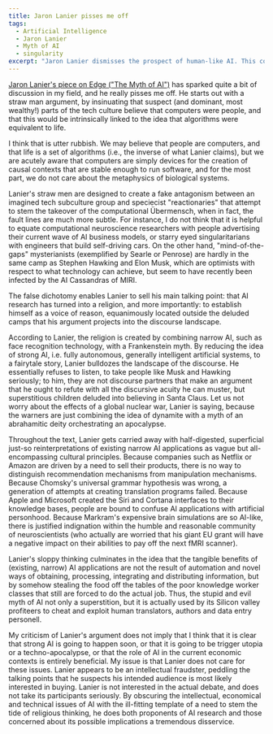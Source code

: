 ```yaml
---
title: Jaron Lanier pisses me off
tags: 
  - Artificial Intelligence
  - Jaron Lanier
  - Myth of AI
  - singularity
excerpt: "Jaron Lanier dismisses the prospect of human-like AI. This could be interesting if he did not do it on faulty technical premises and ridiculous cultural arguments; Lanier is intellectually fraudulent."
---
```


[Jaron Lanier's piece on Edge ("The Myth of AI")](https://www.edge.org/conversation/the-myth-of-ai) has sparked quite a bit of discussion in my field, and he really pisses me off. He starts out with a straw man argument, by insinuating that suspect (and dominant, most wealthy!) parts of the tech culture believe that computers were people, and that this would be intrinsically linked to the idea that algorithms were equivalent to life.

I think that is utter rubbish. We may believe that people are computers, and that life is a set of algorithms (i.e., the inverse of what Lanier claims), but we are acutely aware that computers are simply devices for the creation of causal contexts that are stable enough to run software, and for the most part, we do not care about the metaphysics of biological systems.

Lanier's straw men are designed to create a fake antagonism between an imagined tech subculture group and speciecist "reactionaries" that attempt to stem the takeover of the computational Übermensch, when in fact, the fault lines are much more subtle. For instance, I do not think that it is helpful to equate computational neuroscience researchers with people advertising their current wave of AI business models, or starry eyed singularitarians with engineers that build self-driving cars. On the other hand, "mind-of-the-gaps" mysterianists (exemplified by Searle or Penrose) are hardly in the same camp as Stephen Hawking and Elon Musk, which are optimists with respect to what technology can achieve, but seem to have recently been infected by the AI Cassandras of MIRI.

The false dichotomy enables Lanier to sell his main talking point: that AI research has turned into a religion, and more importantly: to establish himself as a voice of reason, equanimously located outside the deluded camps that his argument projects into the discourse landscape.

According to Lanier, the religion is created by combining narrow AI, such as face recognition technology, with a Frankenstein myth. By reducing the idea of strong AI, i.e. fully autonomous, generally intelligent artificial systems, to a fairytale story, Lanier bulldozes the landscape of the discourse. He essentially refuses to listen, to take people like Musk and Hawking seriously; to him, they are not discourse partners that make an argument that he ought to refute with all the discursive acuity he can muster, but superstitious children deluded into believing in Santa Claus. Let us not worry about the effects of a global nuclear war, Lanier is saying, because the warners are just combining the idea of dynamite with a myth of an abrahamitic deity orchestrating an apocalypse.

Throughout the text, Lanier gets carried away with half-digested, superficial just-so reinterpretations of existing narrow AI applications as vague but all-encompassing cultural principles. Because companies such as Netflix or Amazon are driven by a need to sell their products, there is no way to distinguish recommendation mechanisms from manipulation mechanisms. Because Chomsky's universal grammar hypothesis was wrong, a generation of attempts at creating translation programs failed. Because Apple and Microsoft created the Siri and Cortana interfaces to their knowledge bases, people are bound to confuse AI applications with artificial personhood. Because Markram's expensive brain simulations are so AI-like, there is justified indignation within the humble and reasonable community of neuroscientists (who actually are worried that his giant EU grant will have a negative impact on their abilities to pay off the next fMRI scanner).

Lanier's sloppy thinking culminates in the idea that the tangible benefits of (existing, narrow) AI applications are not the result of automation and novel ways of obtaining, processing, integrating and distributing information, but by somehow stealing the food off the tables of the poor knowledge worker classes that still are forced to do the actual job. Thus, the stupid and evil myth of AI not only a superstition, but it is actually used by its Silicon valley profiteers to cheat and exploit human translators, authors and data entry personell.

My criticism of Lanier's argument does not imply that I think that it is clear that strong AI is going to happen soon, or that it is going to be trigger utopia or a techno-apocalypse, or that the role of AI in the current economic contexts is entirely beneficial. My issue is that Lanier does not care for these issues. Lanier appears to be an intellectual fraudster, peddling the talking points that he suspects his intended audience is most likely interested in buying. Lanier is not interested in the actual debate, and does not take its participants seriously. By obscuring the intellectual, economical and technical issues of AI with the ill-fitting template of a need to stem the tide of religious thinking, he does both proponents of AI research and those concerned about its possible implications a tremendous disservice.
